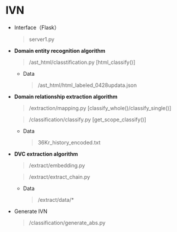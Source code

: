 # IVN

* Interface（Flask）  
    > server1.py 
* **Domain entity recognition algorithm**
    > /ast_html/classtification.py  [html_classify()]
    * Data
        > /ast_html/html_labeled_0428updata.json
* **Domain relationship extraction algorithm**
    > /extraction/mapping.py  [classify_whole()/classify_single()] 
    
    > /classification/classify.py  [get_scope_classify()]
    * Data
        > 36Kr_history_encoded.txt
* **DVC extraction algorithm**
    > /extract/embedding.py
    
    > /extract/extract_chain.py
    * Data
        > /extract/data/*
* Generate IVN
    > /classification/generate_abs.py

